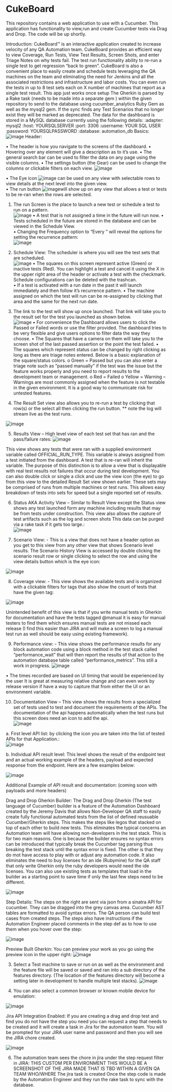 # CukeBoard
This repository contains a web application to use with a Cucumber.  This application has functionality to view,run and create Cucumber tests via Drag and Drop.
The code will be up shortly.

Introduction: CukeBoard™ is an interactive application created to increase velocity of any QA Automation team.  CukeBoard provides an efficient way  to view Coverage, Run Tests, View Test Results, Screen Shots, and enter Triage Notes on why tests fail. The test run functionality ability to re-run a single test to get regression “back to green”. CukeBoard is also a convenient place to easily create and schedule tests leveraging the QA machines on the team and eliminating the need for Jenkins and all the associated restrictions and infrastructure and labor costs.  You can even run the tests in up to 8 test sets each on X number of machines that report as a single test result. This app just works once setup  The Gherkin is parsed by a Rake task (needs to be made into a separate gem ) within the given repository to send to the database using cucumber_analytics Ruby Gem as well as the mysql2 gem. If the sync finds any Test Scenarios that no longer exist they will be marked as deprecated.  The data for the dashboard is stored in a MySQL database currently using the following details:
:adapter: mysql2
:host: YOURSQLSERVER
:port: 3306
:username: YOUR SQL USER
:password: YOURSQLPASSWORD
:database: automation_db
Basics:
![image](https://user-images.githubusercontent.com/5246775/220803727-8ed23210-9288-455e-bc3f-16dc29ebcefb.png)
Header: 
 
•	The header is how you navigate to the screens of the dashboard.
•	Hovering over any element will give a description as to it’s use.
•	The general search bar can be used to filter the data on any page using the visible columns.
•	The settings button (the Gear) can be used to change the columns or clickable filters on each view.
![image](https://user-images.githubusercontent.com/5246775/220803864-f19371e5-94df-4083-9168-8ef95ad6a2f3.png)

 
•	The Eye icon ![image](https://user-images.githubusercontent.com/5246775/220803880-8bd98438-7e68-4aa0-8216-21a83d3cebb5.png) can be used on any view with selectable rows to view details at the next level into the given view.  
•	The run button ![image](https://user-images.githubusercontent.com/5246775/220803923-3f78ca67-f0bf-4cc5-b1a9-02a1f8d176f6.png)will show up on any view that allows a test or tests to be re-ran when the rows are selected. 

1.	The run Screen is the place to launch a new test or schedule a test to run on a pattern.  
![image](https://user-images.githubusercontent.com/5246775/220803965-1ae14c6a-6549-45b4-9d2e-b8dfb9223ab5.png)
•	A test that is not assigned a time in the future will run now.
•	Tests scheduled in the future are stored in the database and can be viewed in the Schedule View.  
•	Changing the Frequency option to “Every ” will reveal the options for setting the recurrence pattern:    
![image](https://user-images.githubusercontent.com/5246775/220805508-015d8636-02b3-42d1-b001-e4c0b4b97619.png)


2.	Schedule View: The scheduler is where you will see the test sets that are scheduled.  
![image](https://user-images.githubusercontent.com/5246775/220804047-7abc3e77-491c-4deb-9d5e-f0f544e7e737.png)
•	The squares on this screen represent active (Green) or inactive tests (Red).  You can highlight a test and cancel it using the X in the upper right area of the header or activate a test with the checkmark.  Schedule configurations can be deleted with the trashcan.  
•	If a test is activated with a run date in the past it will launch immediately and then follow it’s recurrence pattern.
•	The machine assigned on which the test will run can be re-assigned by clicking that area and the same for the next run date.  

3.	The link to the test will show up once launched. That link will take you to the result set for the test you launched as shown below.  
![image](https://user-images.githubusercontent.com/5246775/220804106-0a272b89-9643-4efb-bc4e-b408197ff81c.png)
•	For convenience the Dashboard allows users to click the Passed or Failed words or use the filter provided.  The dashboard tries to be very flexible and give users options to filter data the way they choose. 
•	The Squares that have a camera on them will take you to the screen shot of the last passed assertion or the point the test failed.
•	The squares which represent status can be changed by right clicking as long as there are triage notes entered. Below is a basic explanation of the square/status colors.
o	Green = Passed but you can also enter a triage note such as “passed manually” if the test was the issue but the feature works properly and you need to report results to the development team or management.
o	Red = Failed 
o	Yellow = Warning – Warnings are most commonly assigned when the feature is not testable in the given environment.  It is a good way to communicate risk for untested features.

4.	The Result Set view also allows you to re-run a test by clicking that row(s) or the select all then clicking the run button. 
** note the log will stream live as the test runs.

![image](https://user-images.githubusercontent.com/5246775/220804186-2cf9ad41-0a8c-473a-bfeb-ae5806c65336.png)


5.	Results View – High level view of each test set that has ran and the pass/failure rates: 
![image](https://user-images.githubusercontent.com/5246775/220804303-d4b42eef-0e42-40a4-9b13-918a02a354a0.png)

This view shows any tests that were ran with a supplied environment variable called OFFICIAL_RUN_TYPE.  This variable is always assigned from a test initiated from the dashboard.  A test that is re-ran will inherit the variable.  The purpose of this distinction is to allow a view that is displayable with real test results not failures that occur during test development.  You can also double click or single a click and use the view icon (the eye) to go from this view to the detailed Result Set view shown earlier.  These sets may be comprised of runs from multiple machines or test runs.  This allows easy breakdown of tests into sets for speed but a single reported set of results.

6.	Status AKA Activity View – Similar to Result View except the Status view shows any test launched form any machine including results that may be from tests under construction.  This view also allows the capture of test artifacts such as the log and screen shots  This data can be purged via a rake task if it gets too large.:  
![image](https://user-images.githubusercontent.com/5246775/220804358-37460e37-4364-4be1-aa01-46c2808e4711.png)

7.	Scenario View: - This is a view that does not have a header option as you get to this view from any other view that shows Scenario level results.  The Scenario History View is accessed by double clicking the scenario result row or single clicking to select the row and using the view details button which is the eye icon:
 
![image](https://user-images.githubusercontent.com/5246775/220804405-31da6c6b-338a-4fbd-8da9-245a4158c0aa.png)

8.	Coverage view: - This view shows the available tests and is organized with a clickable filters for tags that also show the count of tests that have the given tag:

![image](https://user-images.githubusercontent.com/5246775/220804440-0db3905f-5798-4103-b617-c6d3390e41ab.png)

Unintended benefit of this view is that if you write manual tests in Gherkin for documentation and have the tests tagged @manual it is easy for manual testers to find them which ensures manual tests are not missed each release (I find this easier than JIRA and will make a screen to log a manual test run as well should be easy using existing framework).


9.	Performance view: - This view shows the performance results for any block automation code using a block method in the test stack called “performance_wait” that will then report the results of that action to the automation database table called “performance_metrics”.  This still a work in progress. 
![image](https://user-images.githubusercontent.com/5246775/220804512-0288ebfa-bbcd-4826-8332-c13bce0b7410.png)

•	The times recorded are based on UI timing that would be experienced by the user It is great at measuring relative change and can even work by release version if have a way to capture that from either the UI or an environment variable.


10.	Documentation View – This view shows the results from a specialized set of tests used to test and document the requirements of the APIs. The documentation of the api happens automatically when the test runs but this screen does need an icon to add the api.  
![image](https://user-images.githubusercontent.com/5246775/220804562-d69992df-97ec-41fe-93e2-72692bf070b8.png)


a.	First level API list: by clicking the icon you are taken into the list of tested APIs for that Application.:  
![image](https://user-images.githubusercontent.com/5246775/220804619-4f87f5da-e10c-416b-8f84-3f32bc581bec.png)

b.	Individual API result level: This level shows the result of the endpoint test and an actual working example of the headers, payload and expected response from the endpoint. Here are a few examples below:
 
![image](https://user-images.githubusercontent.com/5246775/220804666-d9cbf938-9c4e-4846-8701-8cea28975621.png)

Additional Example of API result and documentation: (coming soon with payloads and more headers)

Drag and Drop Gherkin Builder:
  The Drag and Drop Gherkin (The test language of Cucumber) builder is a feature of the Automation Dashboard created by the Jeremy Davis that allows Non-Developer QA staff to easily create fully functional automated tests from the list of defined reusuable Cucumber/Gherkin steps.  This makes the steps like legos that stacked on top of each other to build new tests.  This eliminates the typical concerns an Automation team will have allowing non-developers in the test stack.  This is for two main reasons.  One is because the builder ensures no syntax errors can be introduced that typically break the Cucumber tag parsing thus breaking the test stack until the syntax error is fixed.  The other is that they do mot have access to play with or adjust any automation code.  It also eliminates the need to buy licenses for an ide (Rubymine) for the QA staff that only write Gherkin only the ruby developers would need the ide licenses.  You can also use existing tests as templates that load in the builder as a starting point to save time if only the last few steps need to be different. 
  
![image](https://user-images.githubusercontent.com/5246775/220804735-33e2b849-12f6-483e-8023-c0dca4242146.png)

Step Details: The steps on the right are sent via json from a sinatra API for cucumber.  They can be dragged into the grey canvas area.  Cucumber AST tables are  formatted to avoid syntax errors.  The QA person can build test cases from created steps.
The steps also have instructions if the Automation Engineer placed comments in the step def as to how to use them when you hover over the step:

 ![image](https://user-images.githubusercontent.com/5246775/220804827-8d8ccaa1-3b70-4b7a-b158-4cd7930458d3.png)

Preview Built Gherkin:  You can preview your work as you go using the preview icon in the upper right:
![image](https://user-images.githubusercontent.com/5246775/220804874-5cb2f02f-a346-4f63-b774-3cf256902192.png)


3) Select a Test machine to save or run on as well as the environment and the feature file will be saved or saved and ran into a sub directory of the features directory.  (The location of the features directory will become a setting later in development to handle multiple test stacks).
 ![image](https://user-images.githubusercontent.com/5246775/220804948-01f83b32-03c3-45ea-8a3d-de2aeac84909.png)

4) You can also select a common browser or known mobile device for emulation:

![image](https://user-images.githubusercontent.com/5246775/220804967-39468807-125d-4b3a-bdad-9b1d121104ca.png)

Jira API Integration Enabled: If you are creating a drag and drop test and find you do not have the step you need you can request a step that needs to be created and it will create a task in Jira for the automation team.  You will be prompted for your JIRA user name and password and then you will see the JIRA chore created.
 
![image](https://user-images.githubusercontent.com/5246775/220805004-d27ee3eb-c412-432b-b1cb-8d3086419360.png)

6) The automation team sees the chore in jira under the step request filter in JIRA:
THIS CUSTOM PER ENVIRONMENT THIS WOULD BE A SCREENSHOT OF THE JIRA MADE THAT IS TBD WITHIN A GIVEN QA TEAM WHO/WHERE The jira task is created
Once the step code is made by the Automation Engineer and they run the rake task to sync with the database.

